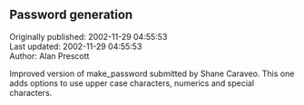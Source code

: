 ## Password generation  
Originally published: 2002-11-29 04:55:53  
Last updated: 2002-11-29 04:55:53  
Author: Alan Prescott  
  
Improved version of make_password submitted by Shane Caraveo. This one adds options to use upper case characters, numerics and special characters.